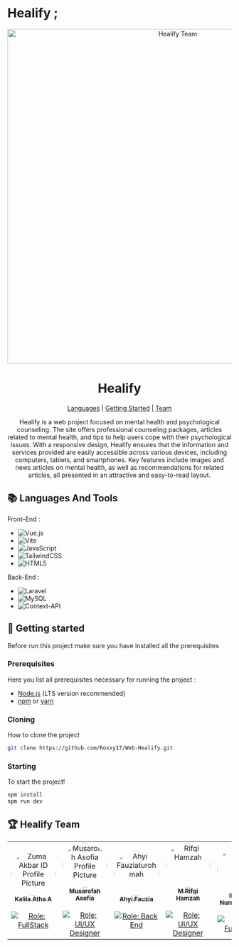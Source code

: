 # Healify ;

<p align="center">
<img src="https://github.com/Roxxy17/Web-Healify/assets/125856192/afe38047-adc8-4a64-8df7-46871928b871" alt="Healify Team" width="750">
</p>

<h1 align="center" style="font-weight: bold;">Healify</h1>

<p align="center">
<a href="#Languages">Languages</a>
|
<a href="#started">Getting Started</a>
|
<a href="#Team">Team</a>
</p>

<p align="center"> Healify is a web project focused on mental health and psychological counseling. The site offers professional counseling packages, articles related to mental health, and tips to help users cope with their psychological issues. With a responsive design, Healify ensures that the information and services provided are easily accessible across various devices, including computers, tablets, and smartphones. Key features include images and news articles on mental health, as well as recommendations for related articles, all presented in an attractive and easy-to-read layout. </p>

<h2 id="Languages">📚 Languages And Tools</h2>

Front-End :

- ![Vue.js](https://img.shields.io/badge/vuejs-%2335495e.svg?style=for-the-badge&logo=vuedotjs&logoColor=%234FC08D)
- ![Vite](https://img.shields.io/badge/vite-%23646CFF.svg?style=for-the-badge&logo=vite&logoColor=white)
- ![JavaScript](https://img.shields.io/badge/javascript-%23323330.svg?style=for-the-badge&logo=javascript&logoColor=%23F7DF1E)
- ![TailwindCSS](https://img.shields.io/badge/tailwindcss-%2338B2AC.svg?style=for-the-badge&logo=tailwind-css&logoColor=white)
- ![HTML5](https://img.shields.io/badge/html5-%23E34F26.svg?style=for-the-badge&logo=html5&logoColor=white)

Back-End :

- ![Laravel](https://img.shields.io/badge/laravel-%23FF2D20.svg?style=for-the-badge&logo=laravel&logoColor=white)
- ![MySQL](https://img.shields.io/badge/mysql-4479A1.svg?style=for-the-badge&logo=mysql&logoColor=white)
- ![Context-API](https://img.shields.io/badge/Context--Api-000000?style=for-the-badge&logo=react)

<h2 id="started">🚀 Getting started</h2>

Before run this project make sure you have installed all the prerequisites

<h3>Prerequisites</h3>

Here you list all prerequisites necessary for running the project :

- [Node.js](https://nodejs.org/en/) (LTS version recommended)
- [npm](https://www.npmjs.com/) or [yarn](https://yarnpkg.com/)

<h3>Cloning</h3>

How to clone the project

```bash
git clone https://github.com/Roxxy17/Web-Healify.git
```

<h3>Starting</h3>

To start the project!

```bash
npm install
npm run dev
```

<h2 id="Team">🏆 Healify Team</h2>

<table>
  <tr>
    <td align="center">
      <a href="https://github.com/Roxxy17">
        <img src="https://avatars.githubusercontent.com/u/125856192?v=4" width="100px;" style="border-radius:50%;" alt="Zuma Akbar ID Profile Picture"/><br>
        <sub><b>Kalila Atha A</b></sub><br><br>
        <img src="https://img.shields.io/badge/Role-Full_Stack-blue" alt="Role: FullStack"/><br>
      </a>
    </td>
    <td align="center">
      <a href="https://github.com/musarofahasofia">
        <img src="https://avatars.githubusercontent.com/u/127701409?v=4" width="100px;" style="border-radius:50%;" alt="Musarofah Asofia Profile Picture"/><br>
        <sub><b>Musarofah Asofia</b></sub><br><br>
        <img src="https://img.shields.io/badge/Role-UI/UX_Designer-yellow" alt="Role: UI/UX Designer"/>
      </a>
    </td>
       <td align="center">
      <a href="https://github.com/Ahyifauziaturohmah">
        <img src="https://avatars.githubusercontent.com/u/128061646?v=4" width="100px;" style="border-radius:50%;" alt="Ahyi Fauziaturohmah"/><br>
        <sub><b>Ahyi Fauzia</b></sub><br><br>
        <img src="https://img.shields.io/badge/Role-Back_End-red" alt="Role: Back End"/>
      </a>
    </td>
       <td align="center">
      <a href="https://github.com/Rifqihamzah">
        <img src="https://avatars.githubusercontent.com/u/128115024?v=4" width="100px;" style="border-radius:50%;" alt="Rifqi Hamzah"/><br>
        <sub><b>M Rifqi Hamzah</b></sub><br><br>
        <img src="https://img.shields.io/badge/Role-UI/UX_Designer-orange" alt="Role: UI/UX Designer"/>
      </a>
    </td>
       <td align="center">
      <a href="https://github.com/Ikhwan-Nurramadhan">
        <img src="https://avatars.githubusercontent.com/u/128067248?v=4" width="100px;" style="border-radius:50%;" alt="Ikhwan Ireng"/><br>
        <sub><b>Ikhwan Nurramadhan</b></sub><br><br>
        <img src="https://img.shields.io/badge/Role-Full_Stack-pink" alt="Role: FullStack"/><br>
      </a>
    </td>
 </tr>
</table>

